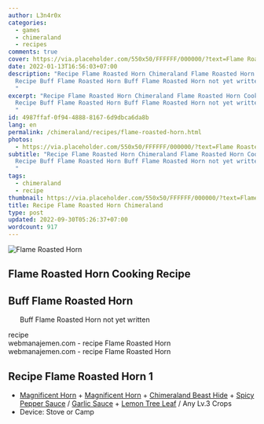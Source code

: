 ```yaml
---
author: L3n4r0x
categories:
  - games
  - chimeraland
  - recipes
comments: true
cover: https://via.placeholder.com/550x50/FFFFFF/000000/?text=Flame Roasted Horn
date: 2022-01-13T16:56:03+07:00
description: "Recipe Flame Roasted Horn Chimeraland Flame Roasted Horn Cooking
  Recipe Buff Flame Roasted Horn Buff Flame Roasted Horn not yet written recipe
  "
excerpt: "Recipe Flame Roasted Horn Chimeraland Flame Roasted Horn Cooking
  Recipe Buff Flame Roasted Horn Buff Flame Roasted Horn not yet written recipe
  "
id: 4987ffaf-0f94-4888-8167-6d9dbca6da8b
lang: en
permalink: /chimeraland/recipes/flame-roasted-horn.html
photos:
  - https://via.placeholder.com/550x50/FFFFFF/000000/?text=Flame Roasted Horn
subtitle: "Recipe Flame Roasted Horn Chimeraland Flame Roasted Horn Cooking
  Recipe Buff Flame Roasted Horn Buff Flame Roasted Horn not yet written recipe
  "
tags:
  - chimeraland
  - recipe
thumbnail: https://via.placeholder.com/550x50/FFFFFF/000000/?text=Flame Roasted Horn
title: Recipe Flame Roasted Horn Chimeraland
type: post
updated: 2022-09-30T05:26:37+07:00
wordcount: 917
---
```


<link
  rel="stylesheet"
  href="https://rawcdn.githack.com/dimaslanjaka/Web-Manajemen/870a349/css/bootstrap-5-3-0-alpha3-wrapper.css"
/>
<section id="bootstrap-wrapper">
  <div data-bs-theme="dark">
    <div class="card mb-2">
      <div class="card-body">
        <div class="row g-0">
          <div class="col-sm-4 position-relative mb-2">
            <img
              src="https://via.placeholder.com/600"
              class="card-img fit-cover w-100 h-100"
              alt="Flame Roasted Horn"
              data-fancybox="true"
            />
          </div>
          <div class="col-sm-8 mb-2">
            <div class="card-body">
              <div class="d-flex flex-row align-items-center mb-3">
                <h2 class="fs-5">Flame Roasted Horn Cooking Recipe</h2>
              </div>
              <h2 class="card-title fs-5">Buff Flame Roasted Horn</h2>
              <div class="card-text">
                <ul>
                  Buff Flame Roasted Horn not yet written
                </ul>
              </div>
              <span class="badge rounded-pill">recipe</span>
            </div>
            <div class="card-footer text-end text-muted mt-auto">
              webmanajemen.com - recipe Flame Roasted Horn
            </div>
          </div>
        </div>
      </div>
      <div class="card-footer text-end text-muted">
        webmanajemen.com - recipe Flame Roasted Horn
      </div>
    </div>
    <div class="row mb-2">
      <div class="col-12 col-lg-6 recipe-item mb-2">
        <div class="card">
          <div class="card-body">
            <h2 class="card-title fs-5">Recipe Flame Roasted Horn 1</h2>
            <div class="card-text">
              <ul>
                <li>
                  <a
                    class="text-decoration-none text-primary"
                    href="/chimeraland/materials/magnificent-horn.html"
                    >Magnificent Horn</a
                  ><span> + </span
                  ><a
                    class="text-decoration-none text-primary"
                    href="/chimeraland/materials/magnificent-horn.html"
                    >Magnificent Horn</a
                  ><span> + </span
                  ><a
                    class="text-decoration-none text-primary"
                    href="/chimeraland/materials/chimeraland-beast-hide.html"
                    >Chimeraland Beast Hide</a
                  ><span> + </span
                  ><a
                    class="text-decoration-none text-primary"
                    href="/chimeraland/recipes/spicy-pepper-sauce.html"
                    >Spicy Pepper Sauce</a
                  ><span> / </span
                  ><a
                    class="text-decoration-none text-primary"
                    href="/chimeraland/recipes/garlic-sauce.html"
                    >Garlic Sauce</a
                  ><span> + </span
                  ><a
                    class="text-decoration-none text-primary"
                    href="/chimeraland/materials/lemon-tree-leaf.html"
                    >Lemon Tree Leaf</a
                  ><span> / </span>Any Lv.3 Crops
                </li>
                <li>Device: Stove or Camp</li>
              </ul>
            </div>
          </div>
        </div>
      </div>
    </div>
  </div>
</section>